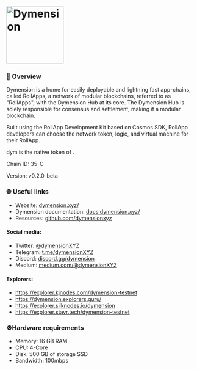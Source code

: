 # <img src="https://user-images.githubusercontent.com/2853158/218585930-6ce4ae15-319e-48ff-b6a2-089a9c5243ff.png" width="150" alt="Dymension">

 <h3>📌 Overview</h3>
<p><span class="color">Dymension</span>  is a home for easily deployable and lightning fast app-chains, called RollApps, a network of modular blockchains, referred to as "RollApps", with the Dymension Hub at its core. The Dymension Hub is solely responsible for consensus and settlement, making it a modular blockchain.</p>

<p>Built using the RollApp Development Kit based on Cosmos SDK, RollApp developers can choose the network token, logic, and virtual machine for their RollApp.</p>

<p><span class="color">dym </span> is the native token of <?php echo $name ?>.</p>

<p>Chain ID: <span class="color">35-C</span></p>
<p>Version: <span class="color">v0.2.0-beta</span></p>
<h3>🌐 Useful links</h3>
<ul>
  <li> Website: <a href="https://dymension.xyz/">dymension.xyz/</a></li>
  <li> Dymension documentation: <a href="https://docs.dymension.xyz/">docs.dymension.xyz/</a></li>
  <li> Resources: <a href="https://github.com/dymensionxyz">github.com/dymensionxyz</a></li>
</ul>
<h4>Social media:</h4>
<ul>
  <li>Twitter: <a href="https://twitter.com/dymensionXYZ">@dymensionXYZ</a></li>
  <li>Telegram: <a href="https://t.me/dymensionXYZ">t.me/dymensionXYZ</a></li>
  <li>Discord: <a href="https://discord.gg/dymension">discord.gg/dymension</a></li>
  <li>Medium: <a href="https://medium.com/@dymensionXYZ">medium.com/@dymensionXYZ</a></li>
</ul>
<h4>Explorers:</h4>
<ul>
 <li><a href="https://explorer.kjnodes.com/dymension-testnet">https://explorer.kjnodes.com/dymension-testnet</a></li>
  <li><a href="https://dymension.explorers.guru/">https://dymension.explorers.guru/</a></li>
  <li><a href="https://explorer.silknodes.io/dymension">https://explorer.silknodes.io/dymension</a></li>
  <li><a href="https://explorer.stavr.tech/dymension-testnet">https://explorer.stavr.tech/dymension-testnet</a></li>
  
</ul>
<h3>⚙️Hardware requirements</h3>
<ul>
  <li> Memory: 16 GB RAM  </li>
  <li>CPU: 4-Core  </li>
  <li> Disk: 500 GB of storage SSD  </li>
  <li>Bandwidth: 100mbps</li>
</ul>	
